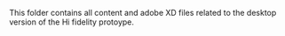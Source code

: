 This folder contains all content and adobe XD files related to the desktop version of the Hi fidelity protoype.

